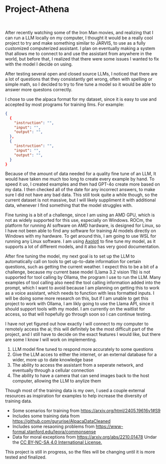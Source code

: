 # Project-Athena
<br>
<p>
  After recently watching some of the Iron Man movies, and realizing that I can run a LLM locally on my computer, I thought it would be a really cool project to try and make something similar to JARVIS, to use as a fully customized computerized assistant. I plan on eventually making a system that allows me to connect to and use the assistant from anywhere in the world, but before that, I realized that there were some issues I wanted to fix with the model I decide on using.
</p>
<p>
  After testing several open and closed source LLMs, I noticed that there are a lot of questions that they consistantly get wrong, often with spelling or simple math, so I decided to try to fine tune a model so it would be able to answer more questons correctly.
</p>
<p>
  I chose to use the alpaca format for my dataset, since it is easy to use and accepted by most programs for training llms. For example:
</p>

``` json
{
  {
    "instruction": "",
    "input": "",
    "output": "",
  },
  {
    "instruction": "",
    "input": "",
    "output": "",
  }
}
```

<p>
  Because of the amount of data needed for a quality fine tune of an LLM, It would have taken me much too long to create every example by hand. To speed it uo, I created examples and then had GPT-4o create more based on my data. I then checked all of the date for any incorrect answers, to make sure I did not have any bad data. This still took quite a while though, so the current dataset is not massive, but I will likely suppliment it with additional data, whenever I find something that the model struggles with.
</p>
<p>
  Fine tuning is a bit of a challenge, since I am using an AMD GPU, which is not as widely supported for this use, especially on Windows. ROCm, the platform for running AI software on AMD hardware, is designed for Linux, so I have not been able to find any software for training AI models directly on Windows with my hardware. To get around this, I am going to use WSL for running any Linux software. I am using <a href="https://github.com/axolotl-ai-cloud/axolotl">Axolotl</a> to fine tune my model, as it supports a lot of different models, and it also has very good documentation.
</p>
<p>
  After fine tuning the model, my next goal is to set up the LLM to automatically call on tools to get up-to-date information for certain questions, such as getting the current weather. I expect this to be a bit of a challenge, because my current base model (Llama 3.2 vision 11b) is not supported for tool calling by Ollama, the program I use to run the LLM. Many examples of tool calling also need the tool calling information added into the prompt, which I want to avoid because I am planning on getting this to work as a voice assistant, which needs to function with less formatted inputs. I will be doing some more research on this, but if I am unable to get this project to work with Ollama, I am likly going to use the Llama API, since it should support tools with my model. I am currently on the waitlist for access, so that will hopefully go through soon so I can continue testing.
</p>
<p>
  I have not yet figured out how exactly I will connect to my computer to remotely access the ai; this will definitely be the most difficult part of the project, and I still have to decide on the exact features I would like, but there are some I know I will work on implementing.
</p>
<ol>
  <li>LLM model fine tuned to respond more accurately to some questions</li>
  <li>Give the LLM acces to either the internet, or an external database for a wider, more up to date knowledge base</li>
  <li>The ability to access the assistant from a seperate network, and eventually through a cellular connection</li>
  <li>The ability to have a camera that can send images back to the host computer, allowing the LLM to anylize them</li>
</ol>
<p>
  Though most of the training data is my own, I used a couple external resources as inspiration for examples to help increase the diversity of training data.
</p>
<ul>
  <li>Some scenarios for training from <a href="https://arxiv.org/html/2405.19616v1#S9">https://arxiv.org/html/2405.19616v1#S9</a></li>
  <li>Includes some training data from <a href="https://github.com/gururise/AlpacaDataCleaned">https://github.com/gururise/AlpacaDataCleaned</a></li>
  <li>Includes some resaoning problems from <a href="https://www-formal.stanford.edu/leora/commonsense">https://www-formal.stanford.edu/leora/commonsense</a></li>
  <li>Data for moral exceptions from <a href="https://arxiv.org/abs/2210.01478">https://arxiv.org/abs/2210.01478</a> Undar the <a href="https://creativecommons.org/licenses/by-nc-sa/4.0/">CC BY-NC-SA 4.0 International License.</a></li>
</ul>
<p>
  This project is still in progress, so the files will be changing until it is more tested and finalized.
</p>
